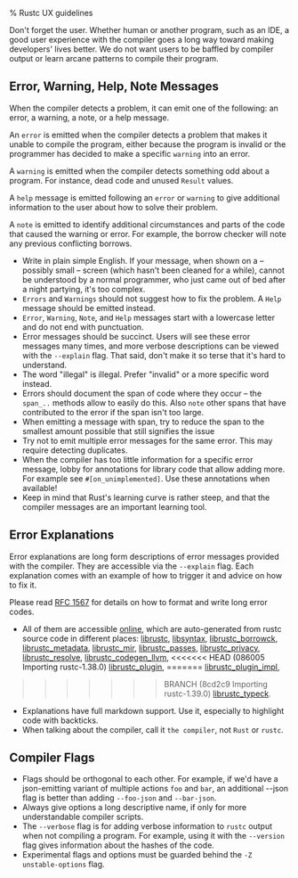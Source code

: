 % Rustc UX guidelines

Don't forget the user. Whether human or another program, such as an IDE, a
good user experience with the compiler goes a long way toward making developers'
lives better. We do not want users to be baffled by compiler output or
learn arcane patterns to compile their program.

## Error, Warning, Help, Note Messages

When the compiler detects a problem, it can emit one of the following: an error, a warning,
a note, or a help message.

An `error` is emitted when the compiler detects a problem that makes it unable
 to compile the program, either because the program is invalid or the
 programmer has decided to make a specific `warning` into an error.

A `warning` is emitted when the compiler detects something odd about a
program. For instance, dead code and unused `Result` values.

A `help` message is emitted following an `error` or `warning` to give additional
information to the user about how to solve their problem.

A `note` is emitted to identify additional circumstances and parts of the code
that caused the warning or error. For example, the borrow checker will note any
previous conflicting borrows.

* Write in plain simple English. If your message, when shown on a – possibly
small – screen (which hasn't been cleaned for a while), cannot be understood
by a normal programmer, who just came out of bed after a night partying, it's
too complex.
* `Errors` and `Warnings` should not suggest how to fix the problem. A `Help`
message should be emitted instead.
* `Error`, `Warning`, `Note`, and `Help` messages start with a lowercase
letter and do not end with punctuation.
* Error messages should be succinct. Users will see these error messages many
times, and more verbose descriptions can be viewed with the `--explain` flag.
That said, don't make it so terse that it's hard to understand.
* The word "illegal" is illegal. Prefer "invalid" or a more specific word
instead.
* Errors should document the span of code where they occur – the `span_..`
methods allow to easily do this. Also `note` other spans that have contributed
to the error if the span isn't too large.
* When emitting a message with span, try to reduce the span to the smallest
amount possible that still signifies the issue
* Try not to emit multiple error messages for the same error. This may require
detecting duplicates.
* When the compiler has too little information for a specific error message,
lobby for annotations for library code that allow adding more. For example see
`#[on_unimplemented]`. Use these annotations when available!
* Keep in mind that Rust's learning curve is rather steep, and that the
compiler messages are an important learning tool.

## Error Explanations

Error explanations are long form descriptions of error messages provided with
the compiler. They are accessible via the `--explain` flag. Each explanation
comes with an example of how to trigger it and advice on how to fix it.

Please read [RFC 1567](https://github.com/rust-lang/rfcs/blob/master/text/1567-long-error-codes-explanation-normalization.md)
for details on how to format and write long error codes.

* All of them are accessible [online](http://doc.rust-lang.org/error-index.html),
  which are auto-generated from rustc source code in different places:
  [librustc](https://github.com/rust-lang/rust/blob/master/src/librustc/error_codes.rs),
  [libsyntax](https://github.com/rust-lang/rust/blob/master/src/libsyntax/error_codes.rs),
  [librustc_borrowck](https://github.com/rust-lang/rust/blob/master/src/librustc_borrowck/error_codes.rs),
  [librustc_metadata](https://github.com/rust-lang/rust/blob/master/src/librustc_metadata/error_codes.rs),
  [librustc_mir](https://github.com/rust-lang/rust/blob/master/src/librustc_mir/error_codes.rs),
  [librustc_passes](https://github.com/rust-lang/rust/blob/master/src/librustc_passes/error_codes.rs),
  [librustc_privacy](https://github.com/rust-lang/rust/blob/master/src/librustc_privacy/error_codes.rs),
  [librustc_resolve](https://github.com/rust-lang/rust/blob/master/src/librustc_resolve/error_codes.rs),
  [librustc_codegen_llvm](https://github.com/rust-lang/rust/blob/master/src/librustc_codegen_llvm/error_codes.rs),
<<<<<<< HEAD   (086005 Importing rustc-1.38.0)
  [librustc_plugin](https://github.com/rust-lang/rust/blob/master/src/librustc_plugin/error_codes.rs),
=======
  [librustc_plugin_impl](https://github.com/rust-lang/rust/blob/master/src/librustc_plugin/error_codes.rs),
>>>>>>> BRANCH (8cd2c9 Importing rustc-1.39.0)
  [librustc_typeck](https://github.com/rust-lang/rust/blob/master/src/librustc_typeck/error_codes.rs).
* Explanations have full markdown support. Use it, especially to highlight
code with backticks.
* When talking about the compiler, call it `the compiler`, not `Rust` or
`rustc`.

## Compiler Flags

* Flags should be orthogonal to each other. For example, if we'd have a
json-emitting variant of multiple actions `foo` and `bar`, an additional
--json flag is better than adding `--foo-json` and `--bar-json`.
* Always give options a long descriptive name, if only for more
understandable compiler scripts.
* The `--verbose` flag is for adding verbose information to `rustc` output
when not compiling a program. For example, using it with the `--version` flag
gives information about the hashes of the code.
* Experimental flags and options must be guarded behind the `-Z unstable-options` flag.

